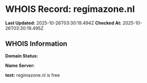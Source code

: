 # WHOIS Record: regimazone.nl

**Last Updated:** 2025-10-26T03:30:19.494Z
**Checked At:** 2025-10-26T03:30:19.495Z

## WHOIS Information

**Domain Status:** 

**Name Server:** 

**text:** regimazone.nl is free

